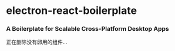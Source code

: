 # electron-react-boilerplate

### A Boilerplate for Scalable Cross-Platform Desktop Apps

正在删除没有卵用的组件...
